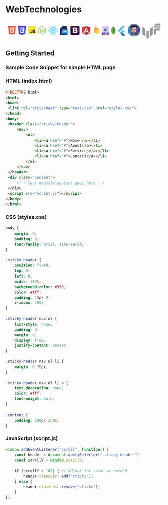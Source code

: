 # WebTechnologies

<p align='center'>
  <a href="#">
    <img src='_img\01_WebTech.png' alt="">
  </a>
</p>


## Getting Started

### Sample Code Snippet for simple HTML page

### HTML (index.html)

```html
<!DOCTYPE html>
<html>
<head>
 <link rel="stylesheet" type="text/css" href="styles.css">
</head>
<body>
 <header class="sticky-header">
     <nav>
         <ul>
             <li><a href="#">Home</a></li>
             <li><a href="#">About</a></li>
             <li><a href="#">Services</a></li>
             <li><a href="#">Contact</a></li>
         </ul>
     </nav>
 </header>
 <div class="content">
     <!-- Your website content goes here -->
 </div>
 <script src="script.js"></script>
</body>
</html>
```

### CSS (styles.css)

```css
body {
    margin: 0;
    padding: 0;
    font-family: Arial, sans-serif;
}

.sticky-header {
    position: fixed;
    top: 0;
    left: 0;
    width: 100%;
    background-color: #333;
    color: #fff;
    padding: 10px 0;
    z-index: 100;
}

.sticky-header nav ul {
    list-style: none;
    padding: 0;
    margin: 0;
    display: flex;
    justify-content: center;
}

.sticky-header nav ul li {
    margin: 0 20px;
}

.sticky-header nav ul li a {
    text-decoration: none;
    color: #fff;
    font-weight: bold;
}

.content {
    padding: 100px 20px;
}

```

### JavaScript (script.js)

```js
window.addEventListener("scroll", function() {
    const header = document.querySelector(".sticky-header");
    const scrollY = window.scrollY;

    if (scrollY > 100) { // Adjust the value as needed
        header.classList.add("sticky");
    } else {
        header.classList.remove("sticky");
    }
});

```





